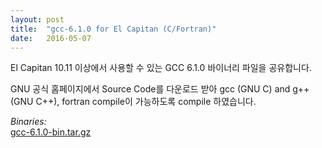 ```yaml
---
layout: post
title:  "gcc-6.1.0 for El Capitan (C/Fortran)"
date:   2016-05-07
---
```



El Capitan 10.11 이상에서 사용할 수 있는 GCC 6.1.0 바이너리 파일을 공유합니다.

GNU 공식 홈페이지에서 Source Code를 다운로드 받아 gcc (GNU C) and g++ (GNU C++), fortran compile이 가능하도록 compile 하였습니다.

*Binaries:*  
[gcc-6.1.0-bin.tar.gz](https://db.tt/4cS1R88E)
